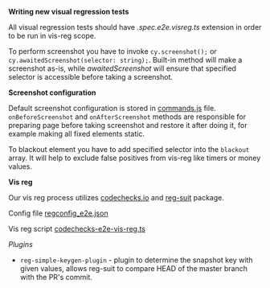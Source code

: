 **Writing new visual regression tests**

All visual regression tests should have *.spec.e2e.visreg.ts* extension in order to be run in vis-reg scope. 

To perform screenshot you have to invoke 
`cy.screenshot();` or `cy.awaitedScreenshot(selector: string);`. Built-in method will make a screenshot as-is, while *awaitedScreenshot* will ensure that specified selector is accessible before taking a screenshot.


**Screenshot configuration**

Default screenshot configuration is stored in [commands.js](../packages/web/cypress/support/commands.js) file.
`onBeforeScreenshot` and `onAfterScreenshot` methods are responsible for preparing page before taking screenshot and restore it after doing it, for example making all fixed elements static. 

To blackout element you have to add specified selector into the `blackout` array. It will help to exclude false positives from vis-reg like timers or money values.

**Vis reg**

Our vis reg process utilizes [codechecks.io](https://codechecks.io) and [reg-suit](https://reg-viz.github.io/reg-suit/) package.

Config file [regconfig_e2e.json](../packages/web/regconfig_e2e.json)

Vis reg script [codechecks-e2e-vis-reg.ts](./packages/web/codechecks-e2e-vis-reg.ts)

*Plugins*
- `reg-simple-keygen-plugin` - plugin to determine the snapshot key with given values, allows reg-suit to compare HEAD of the master branch with the PR's commit.

